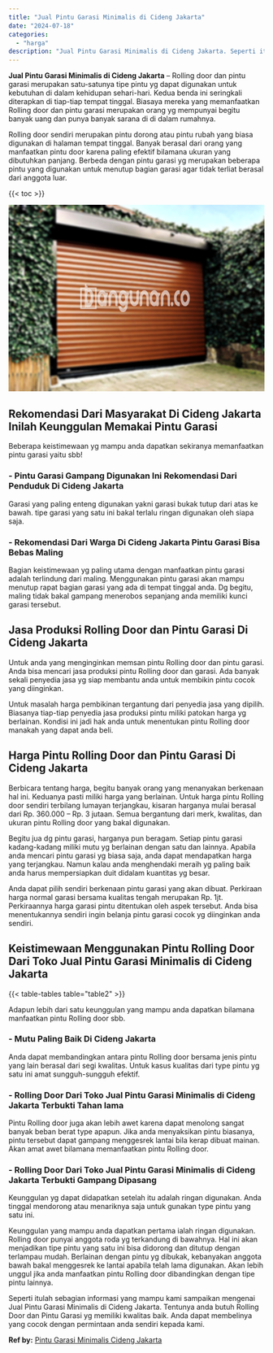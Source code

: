 ```yaml
---
title: "Jual Pintu Garasi Minimalis di Cideng Jakarta"
date: "2024-07-18"
categories: 
  - "harga"
description: "Jual Pintu Garasi Minimalis di Cideng Jakarta. Seperti itulah sebagian informasi yang mampu kami sampaikan mengenai Jual Pintu Garasi Minimalis di Cideng Jak..."
---
```


**Jual Pintu Garasi Minimalis di Cideng Jakarta** – Rolling door dan pintu garasi merupakan satu-satunya tipe pintu yg dapat digunakan untuk kebutuhan di dalam kehidupan sehari-hari. Kedua benda ini seringkali diterapkan di tiap-tiap tempat tinggal. Biasaya mereka yang memanfaatkan Rolling door dan pintu garasi merupakan orang yg mempunyai begitu banyak uang dan punya banyak sarana di di dalam rumahnya.

Rolling door sendiri merupakan pintu dorong atau pintu rubah yang biasa digunakan di halaman tempat tinggal. Banyak berasal dari orang yang manfaatkan pintu door karena paling efektif bilamana ukuran yang dibutuhkan panjang. Berbeda dengan pintu garasi yg merupakan beberapa pintu yang digunakan untuk menutup bagian garasi agar tidak terliat berasal dari anggota luar.

{{< toc >}}

![Jual Pintu Garasi Minimalis di Cideng Jakarta](/images/pintu-garasi-55.png)

## Rekomendasi Dari Masyarakat Di Cideng Jakarta Inilah Keunggulan Memakai Pintu Garasi

Beberapa keistimewaan yg mampu anda dapatkan sekiranya memanfaatkan pintu garasi yaitu sbb!

### \- Pintu Garasi Gampang Digunakan Ini Rekomendasi Dari Penduduk Di Cideng Jakarta

Garasi yang paling enteng digunakan yakni garasi bukak tutup dari atas ke bawah. tipe garasi yang satu ini bakal terlalu ringan digunakan oleh siapa saja.

### \- Rekomendasi Dari Warga Di Cideng Jakarta Pintu Garasi Bisa Bebas Maling

Bagian keistimewaan yg paling utama dengan manfaatkan pintu garasi adalah terlindung dari maling. Menggunakan pintu garasi akan mampu menutup rapat bagian garasi yang ada di tempat tinggal anda. Dg begitu, maling tidak bakal gampang menerobos sepanjang anda memiliki kunci garasi tersebut.

## Jasa Produksi Rolling Door dan Pintu Garasi Di Cideng Jakarta

Untuk anda yang menginginkan memsan pintu Rolling door dan pintu garasi. Anda bisa mencari jasa produksi pintu Rolling door dan garasi. Ada banyak sekali penyedia jasa yg siap membantu anda untuk membikin pintu cocok yang diinginkan.

Untuk masalah harga pembikinan tergantung dari penyedia jasa yang dipilih. Biasanya tiap-tiap penyedia jasa produksi pintu miliki patokan harga yg berlainan. Kondisi ini jadi hak anda untuk menentukan pintu Rolling door manakah yang dapat anda beli.

## Harga Pintu Rolling Door dan Pintu Garasi Di Cideng Jakarta

Berbicara tentang harga, begitu banyak orang yang menanyakan berkenaan hal ini. Keduanya pasti miliki harga yang berlainan. Untuk harga pintu Rolling door sendiri terbilang lumayan terjangkau, kisaran harganya mulai berasal dari Rp. 360.000 – Rp. 3 jutaan. Semua bergantung dari merk, kwalitas, dan ukuran pintu Rolling door yang bakal digunakan.

Begitu jua dg pintu garasi, harganya pun beragam. Setiap pintu garasi kadang-kadang miliki mutu yg berlainan dengan satu dan lainnya. Apabila anda mencari pintu garasi yg biasa saja, anda dapat mendapatkan harga yang terjangkau. Namun kalau anda menghendaki meraih yg paling baik anda harus mempersiapkan duit didalam kuantitas yg besar.

Anda dapat pilih sendiri berkenaan pintu garasi yang akan dibuat. Perkiraan harga normal garasi bersama kualitas tengah merupakan Rp. 1jt. Perkiraannya harga garasi pintu ditentukan oleh aspek tersebut. Anda bisa menentukannya sendiri ingin belanja pintu garasi cocok yg diinginkan anda sendiri.

## Keistimewaan Menggunakan Pintu Rolling Door Dari Toko Jual Pintu Garasi Minimalis di Cideng Jakarta

{{< table-tables table="table2" >}}

Adapun lebih dari satu keunggulan yang mampu anda dapatkan bilamana manfaatkan pintu Rolling door sbb.

### \- Mutu Paling Baik Di Cideng Jakarta

Anda dapat membandingkan antara pintu Rolling door bersama jenis pintu yang lain berasal dari segi kwalitas. Untuk kasus kualitas dari type pintu yg satu ini amat sungguh-sungguh efektif.

### \- Rolling Door Dari Toko Jual Pintu Garasi Minimalis di Cideng Jakarta Terbukti Tahan lama

Pintu Rolling door juga akan lebih awet karena dapat menolong sangat banyak beban berat type apapun. Jika anda menyaksikan pintu biasanya, pintu tersebut dapat gampang menggesrek lantai bila kerap dibuat mainan. Akan amat awet bilamana memanfaatkan pintu Rolling door.

### \- Rolling Door Dari Toko Jual Pintu Garasi Minimalis di Cideng Jakarta Terbukti Gampang Dipasang

Keunggulan yg dapat didapatkan setelah itu adalah ringan digunakan. Anda tinggal mendorong atau menariknya saja untuk gunakan type pintu yang satu ini.

Keunggulan yang mampu anda dapatkan pertama ialah ringan digunakan. Rolling door punyai anggota roda yg terkandung di bawahnya. Hal ini akan menjadikan tipe pintu yang satu ini bisa didorong dan ditutup dengan terlampau mudah. Berlainan dengan pintu yg dibukak, kebanyakan anggota bawah bakal menggesrek ke lantai apabila telah lama digunakan. Akan lebih unggul jika anda manfaatkan pintu Rolling door dibandingkan dengan tipe pintu lainnya.

Seperti itulah sebagian informasi yang mampu kami sampaikan mengenai Jual Pintu Garasi Minimalis di Cideng Jakarta. Tentunya anda butuh Rolling Door dan Pintu Garasi yg memiliki kwalitas baik. Anda dapat membelinya yang cocok dengan permintaan anda sendiri kepada kami.

**Ref by:** [Pintu Garasi Minimalis Cideng Jakarta](https://id.wikipedia.org/wiki/Pintu)
